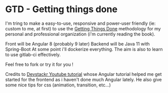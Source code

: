 # GTD - Getting things done

I'm tring to make a easy-to-use, responsive and power-user friendly (ie: custom to me, at first) to use the [Getting Things Done](https://gettingthingsdone.com/) methodology for my personal and professional organization (i'm currently reading the book).

Front will be Angular 8 (probably 9 later)
Backend will be Java 11 with Spring-Boot
At some point i'll dockerize everything.
The aim is also to learn to use gitlab-ci effectively.

Feel free to fork or try it for you !

Credits to [Devstackr Youtube tutorial](https://www.youtube.com/playlist?list=PLIjdNHWULhPR5cr7nkTvq6kTV8rbr6BVz) whose Angular tutorial helped me get started for the frontend as i haven't done much Angular lately.
He also give some nice tips for css (animation, transition, etc...)

